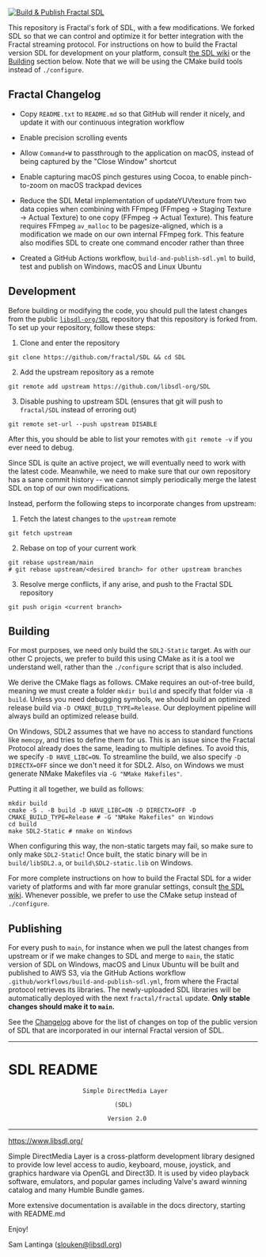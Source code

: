 
[![Build & Publish Fractal SDL](https://github.com/fractal/SDL/actions/workflows/build-and-publish-sdl.yml/badge.svg)](https://github.com/fractal/SDL/actions/workflows/build-and-publish-sdl.yml)

This repository is Fractal's fork of SDL, with a few modifications. We forked SDL so that we can control and optimize it for better integration with the Fractal streaming protocol. For instructions on how to build the Fractal version SDL for development on your platform, consult [the SDL wiki](https://wiki.libsdl.org/Installation) or the [Building](#Building) section below. Note that we will be using the CMake build tools instead of `./configure`.

## Fractal Changelog

- Copy `README.txt` to `README.md` so that GitHub will render it nicely, and update it with our continuous integration workflow

- Enable precision scrolling events

- Allow `Command+W` to passthrough to the application on macOS, instead of being captured by the "Close Window" shortcut

- Enable capturing macOS pinch gestures using Cocoa, to enable pinch-to-zoom on macOS trackpad devices

- Reduce the SDL Metal implementation of updateYUVtexture from two data copies when combining with FFmpeg (FFmpeg &rarr; Staging Texture &rarr; Actual Texture) to one copy (FFmpeg &rarr; Actual Texture). This feature requires FFmpeg `av_malloc` to be pagesize-aligned, which is a modification we made on our own internal FFmpeg fork. This feature also modifies SDL to create one command encoder rather than three

- Created a GitHub Actions workflow, `build-and-publish-sdl.yml` to build, test and publish on Windows, macOS and Linux Ubuntu

## Development

Before building or modifying the code, you should pull the latest changes from the public [`libsdl-org/SDL`](https://github.com/libsdl-org/SDL) repository that this repository is forked from. To set up your repository, follow these steps:

1. Clone and enter the repository

```
git clone https://github.com/fractal/SDL && cd SDL
```

2. Add the upstream repository as a remote

```
git remote add upstream https://github.com/libsdl-org/SDL
```

3. Disable pushing to upstream SDL (ensures that git will push to `fractal/SDL` instead of erroring out)

```
git remote set-url --push upstream DISABLE
```

After this, you should be able to list your remotes with `git remote -v` if you ever need to debug.

Since SDL is quite an active project, we will eventually need to work with the latest code. Meanwhile, we need to make sure that our own repository has a sane commit history -- we cannot simply periodically merge the latest SDL on top of our own modifications.

Instead, perform the following steps to incorporate changes from upstream:

1. Fetch the latest changes to the `upstream` remote

```
git fetch upstream
```

2. Rebase on top of your current work

```
git rebase upstream/main
# git rebase upstream/<desired branch> for other upstream branches
```

3. Resolve merge conflicts, if any arise, and push to the Fractal SDL repository

```
git push origin <current branch>
```

## Building

For most purposes, we need only build the `SDL2-Static` target. As with our other C projects, we prefer to build this using CMake as it is a tool we understand well, rather than the `./configure` script that is also included.

We derive the CMake flags as follows. CMake requires an out-of-tree build, meaning we must create a folder `mkdir build` and specify that folder via `-B build`. Unless you need debugging symbols, we should build an optimized release build via `-D CMAKE_BUILD_TYPE=Release`. Our deployment pipeline will always build an optimized release build.

On Windows, SDL2 assumes that we have no access to standard functions like `memcpy`, and tries to define them for us. This is an issue since the Fractal Protocol already does the same, leading to multiple defines. To avoid this, we specify `-D HAVE_LIBC=ON`. To streamline the build, we also specify `-D DIRECTX=OFF` since we don't need it for SDL2. Also, on Windows we must generate NMake Makefiles via `-G "NMake Makefiles"`.

Putting it all together, we build as follows:

```
mkdir build
cmake -S . -B build -D HAVE_LIBC=ON -D DIRECTX=OFF -D CMAKE_BUILD_TYPE=Release # -G "NMake Makefiles" on Windows
cd build
make SDL2-Static # nmake on Windows
```

When configuring this way, the non-static targets may fail, so make sure to only make `SDL2-Static`! Once built, the static binary will be in `build/libSDL2.a`, or `build\SDL2-static.lib` on Windows.

For more complete instructions on how to build the Fractal SDL for a wider variety of platforms and with far more granular settings, consult [the SDL wiki](https://wiki.libsdl.org/Installation). Whenever possible, we prefer to use the CMake setup instead of `./configure`.

## Publishing

For every push to `main`, for instance when we pull the latest changes from upstream or if we make changes to SDL and merge to `main`, the static version of SDL on Windows, macOS and Linux Ubuntu will be built and published to AWS S3, via the GitHub Actions workflow `.github/workflows/build-and-publish-sdl.yml`, from where the Fractal protocol retrieves its libraries. The newly-uploaded SDL libraries will be automatically deployed with the next `fractal/fractal` update. **Only stable changes should make it to `main`.**

See the [Changelog](#Changelog) above for the list of changes on top of the public version of SDL that are incorporated in our internal Fractal version of SDL.

---

SDL README
=============

                         Simple DirectMedia Layer

                                  (SDL)

                                Version 2.0

---

https://www.libsdl.org/

Simple DirectMedia Layer is a cross-platform development library designed
to provide low level access to audio, keyboard, mouse, joystick, and graphics
hardware via OpenGL and Direct3D. It is used by video playback software,
emulators, and popular games including Valve's award winning catalog
and many Humble Bundle games.

More extensive documentation is available in the docs directory, starting
with README.md

Enjoy!

Sam Lantinga (slouken@libsdl.org)
